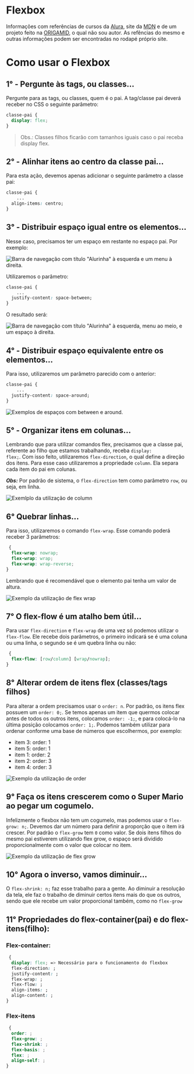 # Flexbox

Informações com referências de cursos da [Alura](https://cursos.alura.com.br), site da [MDN](https://developer.mozilla.org/) e de um projeto feito na [ORIGAMID](https://origamid.com/projetos/flexbox-guia-completo/), o qual não sou autor. As refências do mesmo e outras informações podem ser encontradas no rodapé próprio site.

# Como usar o Flexbox

## 1° - Pergunte às tags, ou classes...

Pergunte para as tags, ou classes, quem é o pai. A tag/classe pai deverá receber no CSS o seguinte parâmetro:

```css
classe-pai {
  display: flex;
}
```

> Obs.: Classes filhos ficarão com tamanhos iguais caso o pai receba display flex.

## 2° - Alinhar itens ao centro da classe pai...

Para esta ação, devemos apenas adicionar o seguinte parâmetro a classe pai:

```css
classe-pai {
    ...
  align-items: centro;
}
```

## 3° - Distribuir espaço igual entre os elementos...

Nesse caso, precisamos ter um espaço em restante no espaço pai.
Por exemplo:

![Barra de navegação com título "Alurinha" à esquerda e um menu à direita.](./img/3-space-between.jpeg)

Utilizaremos o parâmetro:

```css
classe-pai {
    ...
  justify-content: space-between;
}
```

O resultado será:

![Barra de navegação com título "Alurinha" à esquerda, menu ao meio, e um espaço à direita.](./img/3-space-between-fixed.jpeg)

## 4° - Distribuir espaço equivalente entre os elementos...

Para isso, utilizaremos um parâmetro parecido com o anterior:

```css
classe-pai {
    ...
  justify-content: space-around;
}
```

![Exemplos de espaços com between e around.](./img/4-around.jpeg)

## 5° - Organizar itens em colunas...

Lembrando que para utilizar comandos flex, precisamos que a classe pai, referente ao filho que estamos trabalhando, receba <code>display: flex;</code>. Com isso feito, utilizaremos <code>flex-direction</code>, o qual define a direção dos itens. Para esse caso utilizaremos a propriedade <code>column</code>. Ela separa cada item do pai em colunas.

**_Obs:_** Por padrão de sistema, o <code>flex-direction</code> tem como parâmetro <code>row</code>, ou seja, em linha.

![Exemlplo da utilização de column](./img/column.jpeg)

## 6° Quebrar linhas...

Para isso, utilizaremos o comando <code>flex-wrap</code>. Esse comando poderá receber 3 parâmetros:

```css
 {
  flex-wrap: nowrap;
  flex-wrap: wrap;
  flex-wrap: wrap-reverse;
}
```

Lembrando que é recomendável que o elemento pai tenha um valor de altura.

![Exemplo da utilização de flex wrap](./img/wrap.jpeg)

## 7° O flex-flow é um atalho bem útil...

Para usar <code>flex-direction</code> e <code>flex-wrap</code> de uma vez só podemos utilizar o <code>flex-flow</code>. Ele recebe dois parâmetros, o primeiro indicará se é uma coluna ou uma linha, o segundo se é um quebra linha ou não:

```css
 {
  flex-flow: [row/column] [wrap/nowrap];
}
```

## 8° Alterar ordem de itens flex (classes/tags filhos)

Para alterar a ordem precisamos usar o <code>order: n</code>. Por padrão, os itens flex possuem um <code>order: 0;</code>. Se temos apenas um item que quermos colocar antes de todos os outros itens, colocamos <code>order: -1;</code>, e para colocá-lo na última posição colocamos <code>order: 1;</code>. Podemos também utilizar para ordenar conforme uma base de números que escolhermos, por exemplo:

- item 3: order: 1
- item 5: order: 1
- item 1: order: 2
- item 2: order: 3
- item 4: order: 3

![Exemplo da utilização de order](.\img\order-property.jpeg)

## 9° Faça os itens crescerem como o Super Mario ao pegar um cogumelo.

Infelizmente o flexbox não tem um cogumelo, mas podemos usar o <code>flex-grow: n;</code>. Devemos dar um número para definir a proporção que o item irá crescer. Por padrão o <code>flex-grow</code> tem <code>0</code> como valor.
Se dois itens filhos do mesmo pai estiverem utilizando flex grow, o espaço será dividido proporcionalmente com o valor que colocar no item.

![Exemplo da utilização de flex grow](.\img\flex-grow.jpeg)

## 10° Agora o inverso, vamos diminuir...

O <code>flex-shrink: n;</code> faz esse trabalho para a gente.
Ao diminuir a resolução da tela, ele faz o trabalho de diminuir certos itens mais do que os outros, sendo que ele recebe um valor proporcional também, como no <code>flex-grow</code>

## 11° Propriedades do flex-container(pai) e do flex-itens(filho):

### Flex-container:

```css
 {
  display: flex; => Necessário para o funcionamento do flexbox
  flex-direction: ;
  justify-content: ;
  flex-wrap: ;
  flex-flow: ;
  align-items: ;
  align-content: ;
}
```

### Flex-itens

```css
 {
  order: ;
  flex-grow: ;
  flex-shrink: ;
  flex-basis: ;
  flex: ;
  align-self: ;
}
```
